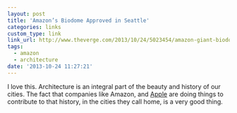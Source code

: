 ```yaml
---
layout: post
title: 'Amazon’s Biodome Approved in Seattle'
categories: links
custom_type: link
link_url: http://www.theverge.com/2013/10/24/5023454/amazon-giant-biodome-design-board-approval
tags:
  - amazon
  - architecture
date: '2013-10-24 11:27:21'
---
```

I love this. Architecture is an integral part of the beauty and history of our cities. The fact that companies like Amazon, and [Apple](http://www.macrumors.com/2013/10/17/apple-cfo-peter-oppenheimer-speaks-about-apple-campus-2-at-cupertino-press-conference/) are doing things to contribute to that history, in the cities they call home, is a very good thing.
